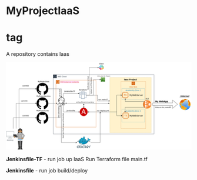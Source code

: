 # MyProjectIaaS <h1> tag
A repository contains Iaas

![My Project diagrams](/MyProject.png)

**Jenkinsfile-TF** - run job up IaaS
Run Terraform file main.tf

**Jenkinsfile**  - run job build/deploy
